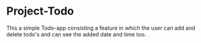 # Project-Todo

This a simple Todo-app consisting a feature in which the user can add and delete todo's and can see the added date and time too. 
